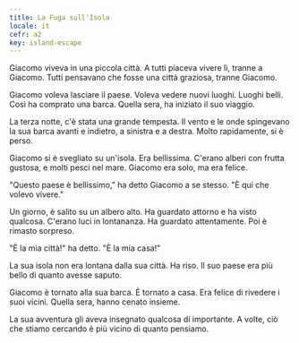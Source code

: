 ```yaml
---
title: La Fuga sull'Isola
locale: it
cefr: a2
key: island-escape
---
```


Giacomo viveva in una piccola città. A tutti piaceva vivere lì, tranne a Giacomo. Tutti pensavano che fosse una città graziosa, tranne Giacomo.

Giacomo voleva lasciare il paese. Voleva vedere nuovi luoghi. Luoghi belli. Così ha comprato una barca. Quella sera, ha iniziato il suo viaggio.

La terza notte, c'è stata una grande tempesta. Il vento e le onde spingevano la sua barca avanti e indietro, a sinistra e a destra. Molto rapidamente, si è perso.

Giacomo si è svegliato su un'isola. Era bellissima. C'erano alberi con frutta gustosa, e molti pesci nel mare. Giacomo era solo, ma era felice.

"Questo paese è bellissimo," ha detto Giacomo a se stesso. "È qui che volevo vivere."

Un giorno, è salito su un albero alto. Ha guardato attorno e ha visto qualcosa. C'erano luci in lontananza. Ha guardato attentamente. Poi è rimasto sorpreso.

"È la mia città!" ha detto. "È la mia casa!"

La sua isola non era lontana dalla sua città. Ha riso. Il suo paese era più bello di quanto avesse saputo.

Giacomo è tornato alla sua barca. È tornato a casa. Era felice di rivedere i suoi vicini. Quella sera, hanno cenato insieme.

La sua avventura gli aveva insegnato qualcosa di importante. A volte, ciò che stiamo cercando è più vicino di quanto pensiamo.